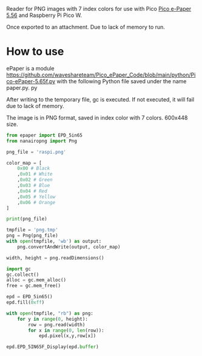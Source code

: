 Reader for PNG images with 7 index colors for use with Pico [Pico e-Paper 5.56](https://www.waveshare.com/wiki/Pico-ePaper-5.65) and Raspberry Pi Pico W.

Once exported to an attachment. Due to lack of memory to run.

# How to use
ePaper is a module https://github.com/waveshareteam/Pico_ePaper_Code/blob/main/python/Pico-ePaper-5.65f.py with the following Python file saved under the name paper.py. py

After writing to the temporary file, gc is executed. If not executed, it will fail due to lack of memory.

The image is in PNG format, saved in index color with 7 colors. 600x448 size.

```python
from epaper import EPD_5in65
from nanairopng import Png

png_file = 'raspi.png'

color_map = [
    0x00 # Black
    ,0x01 # White
    ,0x02 # Green
    ,0x03 # Blue
    ,0x04 # Red
    ,0x05 # Yellow
    ,0x06 # Orange
]

print(png_file)

tmpfile = 'png.tmp'
png = Png(png_file)
with open(tmpfile, 'wb') as output:
    png.convertAndWrite(output, color_map)

width, height = png.readDimensions()

import gc
gc.collect()
alloc = gc.mem_alloc()
free = gc.mem_free()

epd = EPD_5in65()
epd.fill(0xff)

with open(tmpfile, "rb") as png:
    for y in range(0, height):
        row = png.read(width)
        for x in range(0, len(row)):
            epd.pixel(x,y,row[x])

epd.EPD_5IN65F_Display(epd.buffer) 
```